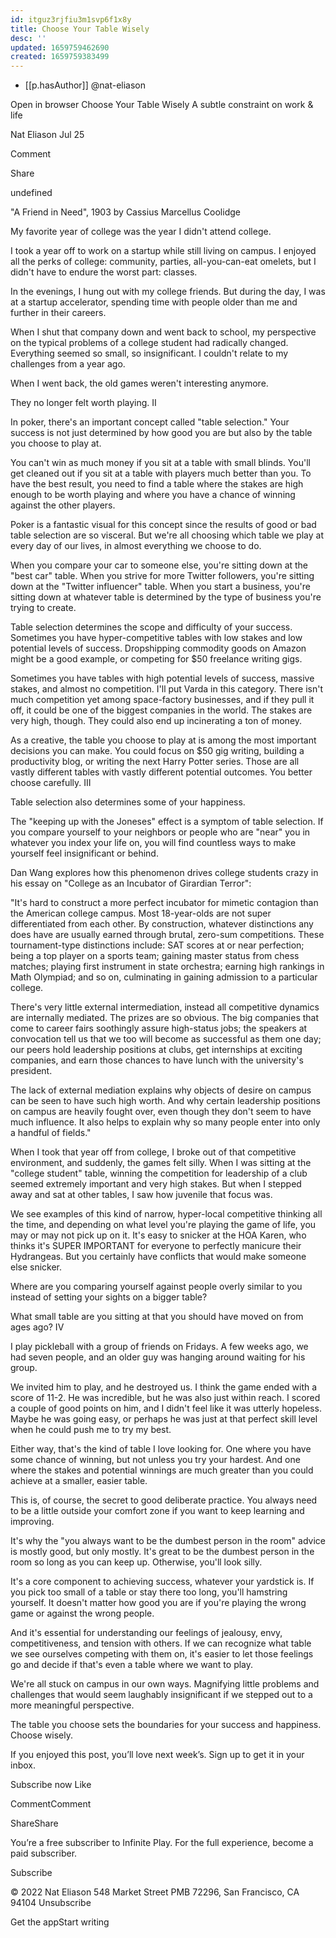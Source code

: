 ```yaml
---
id: itguz3rjfiu3m1svp6f1x8y
title: Choose Your Table Wisely
desc: ''
updated: 1659759462690
created: 1659759383499
---
```


- [[p.hasAuthor]] @nat-eliason


		
	
Open in browser
Choose Your Table Wisely
A subtle constraint on work & life
	
Nat Eliason
Jul 25	
	
Comment
	
Share
	
undefined
	
"A Friend in Need", 1903 by Cassius Marcellus Coolidge

My favorite year of college was the year I didn't attend college. 

I took a year off to work on a startup while still living on campus. I enjoyed all the perks of college: community, parties, all-you-can-eat omelets, but I didn't have to endure the worst part: classes. 

In the evenings, I hung out with my college friends. But during the day, I was at a startup accelerator, spending time with people older than me and further in their careers.

When I shut that company down and went back to school, my perspective on the typical problems of a college student had radically changed. Everything seemed so small, so insignificant. I couldn't relate to my challenges from a year ago. 

When I went back, the old games weren't interesting anymore. 

They no longer felt worth playing.
II

In poker, there's an important concept called "table selection." Your success is not just determined by how good you are but also by the table you choose to play at. 

You can't win as much money if you sit at a table with small blinds. You'll get cleaned out if you sit at a table with players much better than you. To have the best result, you need to find a table where the stakes are high enough to be worth playing and where you have a chance of winning against the other players. 

Poker is a fantastic visual for this concept since the results of good or bad table selection are so visceral. But we're all choosing which table we play at every day of our lives, in almost everything we choose to do. 

When you compare your car to someone else, you're sitting down at the "best car" table. When you strive for more Twitter followers, you're sitting down at the "Twitter influencer" table. When you start a business, you're sitting down at whatever table is determined by the type of business you're trying to create. 

Table selection determines the scope and difficulty of your success. Sometimes you have hyper-competitive tables with low stakes and low potential levels of success. Dropshipping commodity goods on Amazon might be a good example, or competing for $50 freelance writing gigs. 

Sometimes you have tables with high potential levels of success, massive stakes, and almost no competition. I'll put Varda in this category. There isn't much competition yet among space-factory businesses, and if they pull it off, it could be one of the biggest companies in the world. The stakes are very high, though. They could also end up incinerating a ton of money.

As a creative, the table you choose to play at is among the most important decisions you can make. You could focus on $50 gig writing, building a productivity blog, or writing the next Harry Potter series. Those are all vastly different tables with vastly different potential outcomes. You better choose carefully. 
III

Table selection also determines some of your happiness.

The "keeping up with the Joneses" effect is a symptom of table selection. If you compare yourself to your neighbors or people who are "near" you in whatever you index your life on, you will find countless ways to make yourself feel insignificant or behind. 

Dan Wang explores how this phenomenon drives college students crazy in his essay on "College as an Incubator of Girardian Terror":

"It's hard to construct a more perfect incubator for mimetic contagion than the American college campus. Most 18-year-olds are not super differentiated from each other. By construction, whatever distinctions any does have are usually earned through brutal, zero-sum competitions. These tournament-type distinctions include: SAT scores at or near perfection; being a top player on a sports team; gaining master status from chess matches; playing first instrument in state orchestra; earning high rankings in Math Olympiad; and so on, culminating in gaining admission to a particular college.

There's very little external intermediation, instead all competitive dynamics are internally mediated. The prizes are so obvious. The big companies that come to career fairs soothingly assure high-status jobs; the speakers at convocation tell us that we too will become as successful as them one day; our peers hold leadership positions at clubs, get internships at exciting companies, and earn those chances to have lunch with the university's president.

The lack of external mediation explains why objects of desire on campus can be seen to have such high worth. And why certain leadership positions on campus are heavily fought over, even though they don't seem to have much influence. It also helps to explain why so many people enter into only a handful of fields."

When I took that year off from college, I broke out of that competitive environment, and suddenly, the games felt silly. When I was sitting at the "college student" table, winning the competition for leadership of a club seemed extremely important and very high stakes. But when I stepped away and sat at other tables, I saw how juvenile that focus was. 

We see examples of this kind of narrow, hyper-local competitive thinking all the time, and depending on what level you're playing the game of life, you may or may not pick up on it. It's easy to snicker at the HOA Karen, who thinks it's SUPER IMPORTANT for everyone to perfectly manicure their Hydrangeas. But you certainly have conflicts that would make someone else snicker. 

Where are you comparing yourself against people overly similar to you instead of setting your sights on a bigger table? 

What small table are you sitting at that you should have moved on from ages ago?
IV

I play pickleball with a group of friends on Fridays. A few weeks ago, we had seven people, and an older guy was hanging around waiting for his group. 

We invited him to play, and he destroyed us. I think the game ended with a score of 11-2. He was incredible, but he was also just within reach. I scored a couple of good points on him, and I didn't feel like it was utterly hopeless. Maybe he was going easy, or perhaps he was just at that perfect skill level when he could push me to try my best. 

Either way, that's the kind of table I love looking for. One where you have some chance of winning, but not unless you try your hardest. And one where the stakes and potential winnings are much greater than you could achieve at a smaller, easier table. 

This is, of course, the secret to good deliberate practice. You always need to be a little outside your comfort zone if you want to keep learning and improving.

It's why the "you always want to be the dumbest person in the room" advice is mostly good, but only mostly. It's great to be the dumbest person in the room so long as you can keep up. Otherwise, you'll look silly.

It's a core component to achieving success, whatever your yardstick is. If you pick too small of a table or stay there too long, you'll hamstring yourself. It doesn't matter how good you are if you're playing the wrong game or against the wrong people.

And it's essential for understanding our feelings of jealousy, envy, competitiveness, and tension with others. If we can recognize what table we see ourselves competing with them on, it's easier to let those feelings go and decide if that's even a table where we want to play. 

We're all stuck on campus in our own ways. Magnifying little problems and challenges that would seem laughably insignificant if we stepped out to a more meaningful perspective.

The table you choose sets the boundaries for your success and happiness. Choose wisely.

If you enjoyed this post, you’ll love next week’s. Sign up to get it in your inbox.

Subscribe now
Like
	
CommentComment
	
ShareShare

You’re a free subscriber to Infinite Play. For the full experience, become a paid subscriber.

Subscribe

© 2022 Nat Eliason
548 Market Street PMB 72296, San Francisco, CA 94104
Unsubscribe

Get the appStart writing
	
